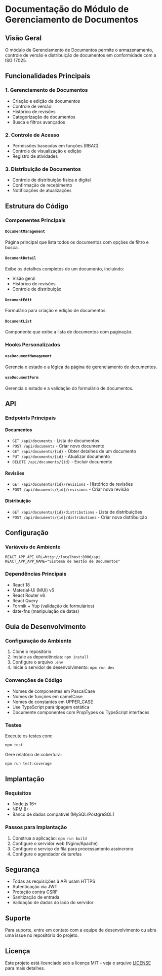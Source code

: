 # Documentação do Módulo de Gerenciamento de Documentos

## Visão Geral
O módulo de Gerenciamento de Documentos permite o armazenamento, controle de versão e distribuição de documentos em conformidade com a ISO 17025.

## Funcionalidades Principais

### 1. Gerenciamento de Documentos
- Criação e edição de documentos
- Controle de versão
- Histórico de revisões
- Categorização de documentos
- Busca e filtros avançados

### 2. Controle de Acesso
- Permissões baseadas em funções (RBAC)
- Controle de visualização e edição
- Registro de atividades

### 3. Distribuição de Documentos
- Controle de distribuição física e digital
- Confirmação de recebimento
- Notificações de atualizações

## Estrutura do Código

### Componentes Principais

#### `DocumentManagement`
Página principal que lista todos os documentos com opções de filtro e busca.

#### `DocumentDetail`
Exibe os detalhes completos de um documento, incluindo:
- Visão geral
- Histórico de revisões
- Controle de distribuição

#### `DocumentEdit`
Formulário para criação e edição de documentos.

#### `DocumentList`
Componente que exibe a lista de documentos com paginação.

### Hooks Personalizados

#### `useDocumentManagement`
Gerencia o estado e a lógica da página de gerenciamento de documentos.

#### `useDocumentForm`
Gerencia o estado e a validação do formulário de documentos.

## API

### Endpoints Principais

#### Documentos
- `GET /api/documents` - Lista de documentos
- `POST /api/documents` - Criar novo documento
- `GET /api/documents/{id}` - Obter detalhes de um documento
- `PUT /api/documents/{id}` - Atualizar documento
- `DELETE /api/documents/{id}` - Excluir documento

#### Revisões
- `GET /api/documents/{id}/revisions` - Histórico de revisões
- `POST /api/documents/{id}/revisions` - Criar nova revisão

#### Distribuição
- `GET /api/documents/{id}/distributions` - Lista de distribuições
- `POST /api/documents/{id}/distributions` - Criar nova distribuição

## Configuração

### Variáveis de Ambiente
```
REACT_APP_API_URL=http://localhost:8000/api
REACT_APP_APP_NAME="Sistema de Gestão de Documentos"
```

### Dependências Principais
- React 18
- Material-UI (MUI) v5
- React Router v6
- React Query
- Formik + Yup (validação de formulários)
- date-fns (manipulação de datas)

## Guia de Desenvolvimento

### Configuração do Ambiente
1. Clone o repositório
2. Instale as dependências: `npm install`
3. Configure o arquivo `.env`
4. Inicie o servidor de desenvolvimento: `npm run dev`

### Convenções de Código
- Nomes de componentes em PascalCase
- Nomes de funções em camelCase
- Nomes de constantes em UPPER_CASE
- Use TypeScript para tipagem estática
- Documente componentes com PropTypes ou TypeScript interfaces

### Testes
Execute os testes com:
```bash
npm test
```

Gere relatório de cobertura:
```bash
npm run test:coverage
```

## Implantação

### Requisitos
- Node.js 16+
- NPM 8+
- Banco de dados compatível (MySQL/PostgreSQL)

### Passos para Implantação
1. Construa a aplicação: `npm run build`
2. Configure o servidor web (Nginx/Apache)
3. Configure o serviço de fila para processamento assíncrono
4. Configure o agendador de tarefas

## Segurança
- Todas as requisições à API usam HTTPS
- Autenticação via JWT
- Proteção contra CSRF
- Sanitização de entrada
- Validação de dados do lado do servidor

## Suporte
Para suporte, entre em contato com a equipe de desenvolvimento ou abra uma issue no repositório do projeto.

## Licença
Este projeto está licenciado sob a licença MIT - veja o arquivo [LICENSE](LICENSE) para mais detalhes.
